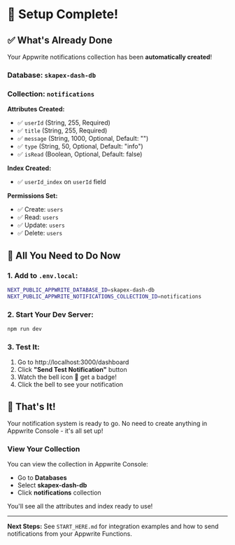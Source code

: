 # 🎉 Setup Complete!

## ✅ What's Already Done

Your Appwrite notifications collection has been **automatically created**!

### Database: `skapex-dash-db`
### Collection: `notifications`

**Attributes Created:**
- ✅ `userId` (String, 255, Required)
- ✅ `title` (String, 255, Required)
- ✅ `message` (String, 1000, Optional, Default: "")
- ✅ `type` (String, 50, Optional, Default: "info")
- ✅ `isRead` (Boolean, Optional, Default: false)

**Index Created:**
- ✅ `userId_index` on `userId` field

**Permissions Set:**
- ✅ Create: `users`
- ✅ Read: `users`
- ✅ Update: `users`
- ✅ Delete: `users`

## 🚀 All You Need to Do Now

### 1. Add to `.env.local`:

```bash
NEXT_PUBLIC_APPWRITE_DATABASE_ID=skapex-dash-db
NEXT_PUBLIC_APPWRITE_NOTIFICATIONS_COLLECTION_ID=notifications
```

### 2. Start Your Dev Server:

```bash
npm run dev
```

### 3. Test It:

1. Go to http://localhost:3000/dashboard
2. Click **"Send Test Notification"** button
3. Watch the bell icon 🔔 get a badge!
4. Click the bell to see your notification

## 🎊 That's It!

Your notification system is ready to go. No need to create anything in Appwrite Console - it's all set up!

### View Your Collection

You can view the collection in Appwrite Console:
- Go to **Databases**
- Select **skapex-dash-db**
- Click **notifications** collection

You'll see all the attributes and index ready to use!

---

**Next Steps:** See `START_HERE.md` for integration examples and how to send notifications from your Appwrite Functions.

